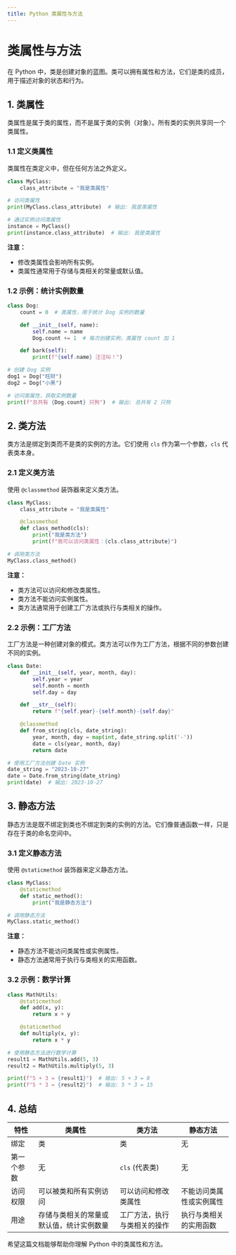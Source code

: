 ```yaml
---
title: Python 类属性与方法
---
```


# 类属性与方法

在 Python 中，类是创建对象的蓝图。类可以拥有属性和方法，它们是类的成员，用于描述对象的状态和行为。

## 1. 类属性

类属性是属于类的属性，而不是属于类的实例（对象）。所有类的实例共享同一个类属性。

### 1.1 定义类属性

类属性在类定义中，但在任何方法之外定义。

```python
class MyClass:
    class_attribute = "我是类属性"

# 访问类属性
print(MyClass.class_attribute)  # 输出: 我是类属性

# 通过实例访问类属性
instance = MyClass()
print(instance.class_attribute)  # 输出: 我是类属性
```

**注意：**

*   修改类属性会影响所有实例。
*   类属性通常用于存储与类相关的常量或默认值。

### 1.2 示例：统计实例数量

```python
class Dog:
    count = 0  # 类属性，用于统计 Dog 实例的数量

    def __init__(self, name):
        self.name = name
        Dog.count += 1  # 每次创建实例，类属性 count 加 1

    def bark(self):
        print(f"{self.name} 汪汪叫！")

# 创建 Dog 实例
dog1 = Dog("旺财")
dog2 = Dog("小黑")

# 访问类属性，获取实例数量
print(f"总共有 {Dog.count} 只狗")  # 输出: 总共有 2 只狗
```

## 2. 类方法

类方法是绑定到类而不是类的实例的方法。它们使用 `cls` 作为第一个参数，`cls` 代表类本身。

### 2.1 定义类方法

使用 `@classmethod` 装饰器来定义类方法。

```python
class MyClass:
    class_attribute = "我是类属性"

    @classmethod
    def class_method(cls):
        print("我是类方法")
        print(f"我可以访问类属性：{cls.class_attribute}")

# 调用类方法
MyClass.class_method()
```

**注意：**

*   类方法可以访问和修改类属性。
*   类方法不能访问实例属性。
*   类方法通常用于创建工厂方法或执行与类相关的操作。

### 2.2 示例：工厂方法

工厂方法是一种创建对象的模式。类方法可以作为工厂方法，根据不同的参数创建不同的实例。

```python
class Date:
    def __init__(self, year, month, day):
        self.year = year
        self.month = month
        self.day = day

    def __str__(self):
        return f"{self.year}-{self.month}-{self.day}"

    @classmethod
    def from_string(cls, date_string):
        year, month, day = map(int, date_string.split('-'))
        date = cls(year, month, day)
        return date

# 使用工厂方法创建 Date 实例
date_string = "2023-10-27"
date = Date.from_string(date_string)
print(date)  # 输出: 2023-10-27
```

## 3. 静态方法

静态方法是既不绑定到类也不绑定到类的实例的方法。它们像普通函数一样，只是存在于类的命名空间中。

### 3.1 定义静态方法

使用 `@staticmethod` 装饰器来定义静态方法。

```python
class MyClass:
    @staticmethod
    def static_method():
        print("我是静态方法")

# 调用静态方法
MyClass.static_method()
```

**注意：**

*   静态方法不能访问类属性或实例属性。
*   静态方法通常用于执行与类相关的实用函数。

### 3.2 示例：数学计算

```python
class MathUtils:
    @staticmethod
    def add(x, y):
        return x + y

    @staticmethod
    def multiply(x, y):
        return x * y

# 使用静态方法进行数学计算
result1 = MathUtils.add(5, 3)
result2 = MathUtils.multiply(5, 3)

print(f"5 + 3 = {result1}")  # 输出: 5 + 3 = 8
print(f"5 * 3 = {result2}")  # 输出: 5 * 3 = 15
```

## 4. 总结

| 特性    | 类属性                  | 类方法            | 静态方法         |
|-------|----------------------|----------------|--------------|
| 绑定    | 类                    | 类              | 无            |
| 第一个参数 | 无                    | `cls` (代表类)    | 无            |
| 访问权限  | 可以被类和所有实例访问          | 可以访问和修改类属性     | 不能访问类属性或实例属性 |
| 用途    | 存储与类相关的常量或默认值，统计实例数量 | 工厂方法，执行与类相关的操作 | 执行与类相关的实用函数  |

希望这篇文档能够帮助你理解 Python 中的类属性和方法。
